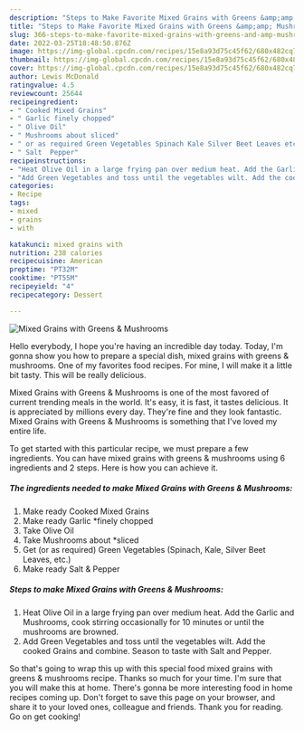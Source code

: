 ```yaml
---
description: "Steps to Make Favorite Mixed Grains with Greens &amp;amp; Mushrooms"
title: "Steps to Make Favorite Mixed Grains with Greens &amp;amp; Mushrooms"
slug: 366-steps-to-make-favorite-mixed-grains-with-greens-and-amp-mushrooms
date: 2022-03-25T18:48:50.876Z
image: https://img-global.cpcdn.com/recipes/15e8a93d75c45f62/680x482cq70/mixed-grains-with-greens-mushrooms-recipe-main-photo.jpg
thumbnail: https://img-global.cpcdn.com/recipes/15e8a93d75c45f62/680x482cq70/mixed-grains-with-greens-mushrooms-recipe-main-photo.jpg
cover: https://img-global.cpcdn.com/recipes/15e8a93d75c45f62/680x482cq70/mixed-grains-with-greens-mushrooms-recipe-main-photo.jpg
author: Lewis McDonald
ratingvalue: 4.5
reviewcount: 25644
recipeingredient:
- " Cooked Mixed Grains"
- " Garlic finely chopped"
- " Olive Oil"
- " Mushrooms about sliced"
- " or as required Green Vegetables Spinach Kale Silver Beet Leaves etc"
- " Salt  Pepper"
recipeinstructions:
- "Heat Olive Oil in a large frying pan over medium heat. Add the Garlic and Mushrooms, cook stirring occasionally for 10 minutes or until the mushrooms are browned."
- "Add Green Vegetables and toss until the vegetables wilt. Add the cooked Grains and combine. Season to taste with Salt and Pepper."
categories:
- Recipe
tags:
- mixed
- grains
- with

katakunci: mixed grains with 
nutrition: 238 calories
recipecuisine: American
preptime: "PT32M"
cooktime: "PT55M"
recipeyield: "4"
recipecategory: Dessert

---
```



![Mixed Grains with Greens &amp; Mushrooms](https://img-global.cpcdn.com/recipes/15e8a93d75c45f62/680x482cq70/mixed-grains-with-greens-mushrooms-recipe-main-photo.jpg)

Hello everybody, I hope you're having an incredible day today. Today, I'm gonna show you how to prepare a special dish, mixed grains with greens &amp; mushrooms. One of my favorites food recipes. For mine, I will make it a little bit tasty. This will be really delicious.



Mixed Grains with Greens &amp; Mushrooms is one of the most favored of current trending meals in the world. It's easy, it is fast, it tastes delicious. It is appreciated by millions every day. They're fine and they look fantastic. Mixed Grains with Greens &amp; Mushrooms is something that I've loved my entire life.


To get started with this particular recipe, we must prepare a few ingredients. You can have mixed grains with greens &amp; mushrooms using 6 ingredients and 2 steps. Here is how you can achieve it.

<!--inarticleads1-->

##### The ingredients needed to make Mixed Grains with Greens &amp; Mushrooms:

1. Make ready  Cooked Mixed Grains
1. Make ready  Garlic *finely chopped
1. Take  Olive Oil
1. Take  Mushrooms about *sliced
1. Get  (or as required) Green Vegetables (Spinach, Kale, Silver Beet Leaves, etc.)
1. Make ready  Salt &amp; Pepper




<!--inarticleads2-->

##### Steps to make Mixed Grains with Greens &amp; Mushrooms:

1. Heat Olive Oil in a large frying pan over medium heat. Add the Garlic and Mushrooms, cook stirring occasionally for 10 minutes or until the mushrooms are browned.
1. Add Green Vegetables and toss until the vegetables wilt. Add the cooked Grains and combine. Season to taste with Salt and Pepper.




So that's going to wrap this up with this special food mixed grains with greens &amp; mushrooms recipe. Thanks so much for your time. I'm sure that you will make this at home. There's gonna be more interesting food in home recipes coming up. Don't forget to save this page on your browser, and share it to your loved ones, colleague and friends. Thank you for reading. Go on get cooking!
